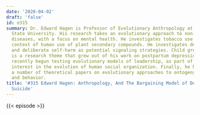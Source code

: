 ```yaml
---
date: '2020-04-02'
draft: 'false'
id: e315
summary: Dr. Edward Hagen is Professor of Evolutionary Anthropology at Washington
  State University. His research takes an evolutionary approach to non-infectious
  diseases, with a focus on mental health. He investigates tobacco use in the larger
  context of human use of plant secondary compounds. He investigates depression, suicide,
  and deliberate self-harm as potential signaling strategies. Child growth and development
  is a research theme that grew out of his work on postpartum depression. He has also
  recently begun testing evolutionary models of leadership, as part of his more general
  interest in the evolution of human social organization. Finally, he has published
  a number of theoretical papers on evolutionary approaches to ontogeny, cognition,
  and behavior.
title: '#315 Edward Hagen: Anthropology, And The Bargaining Model of Depression And
  Suicide'
---
```

{{< episode >}}
